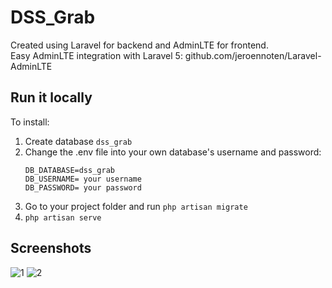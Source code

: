 # DSS_Grab

Created using Laravel for backend and AdminLTE for frontend.<br/>
Easy AdminLTE integration with Laravel 5: github.com/jeroennoten/Laravel-AdminLTE

## Run it locally

To install:
  1. Create database `dss_grab`
  2. Change the .env file into your own database's username and password:
      ```
      DB_DATABASE=dss_grab
      DB_USERNAME= your username
      DB_PASSWORD= your password
      ```
  2. Go to your project folder and run `php artisan migrate`
  3. `php artisan serve`
  
  ## Screenshots
  
  ![1](https://user-images.githubusercontent.com/17045245/43372804-7766be9a-93d7-11e8-8297-c7a83cf7aa8d.jpg)
  ![2](https://user-images.githubusercontent.com/17045245/43372809-8c82f096-93d7-11e8-8254-b15410249686.jpg)
